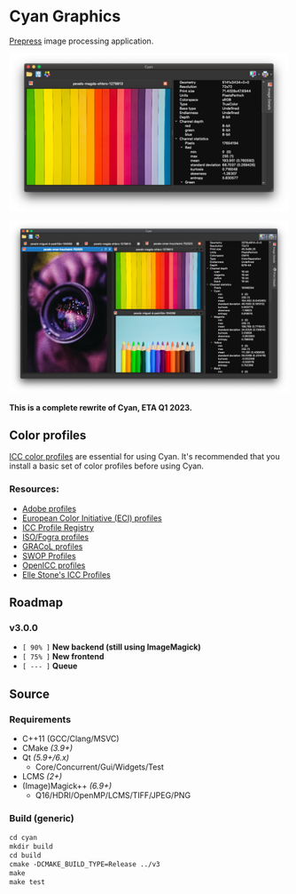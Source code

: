 # Cyan Graphics

[Prepress](https://en.wikipedia.org/wiki/Prepress) image processing application.

![Screenshot 1](docs/images/cyan-v3_0-screenshot-01.png)

![Screenshot 2](docs/images/cyan-v3_0-screenshot-02.png)

**This is a complete rewrite of Cyan, ETA Q1 2023.**

## Color profiles

[ICC color profiles](https://en.wikipedia.org/wiki/ICC_profile) are essential for using Cyan. It's recommended that you install a basic set of color profiles before using Cyan.

### Resources:

* [Adobe profiles](https://www.adobe.com/support/downloads/iccprofiles/icc_eula_win_end.html)
* [European Color Initiative (ECI) profiles](http://www.eci.org/doku.php?id=en:downloads)
* [ICC Profile Registry](https://www.color.org/registry/index.xalter)
* [ISO/Fogra profiles](https://www.colormanagement.org/en/isoprofile2009.html)
* [GRACoL profiles](https://www.colormanagement.org/en/gracolprofile.html)
* [SWOP Profiles](https://www.colormanagement.org/en/swopprofile.html)
* [OpenICC profiles](https://sourceforge.net/projects/openicc/files/OpenICC-Profiles/)
* [Elle Stone's ICC Profiles](https://github.com/ellelstone/elles_icc_profiles)

## Roadmap

### v3.0.0

* ``[ 90% ]`` **New backend (still using ImageMagick)**
* ``[ 75% ]`` **New frontend**
* ``[ --- ]`` **Queue**

## Source

### Requirements

 * C++11 (GCC/Clang/MSVC)
 * CMake *(3.9+)*
 * Qt *(5.9+/6.x)*
   * Core/Concurrent/Gui/Widgets/Test
 * LCMS *(2+)*
 * (Image)Magick++ *(6.9+)*
   * Q16/HDRI/OpenMP/LCMS/TIFF/JPEG/PNG

### Build (generic)

```
cd cyan
mkdir build
cd build
cmake -DCMAKE_BUILD_TYPE=Release ../v3
make
make test
```
